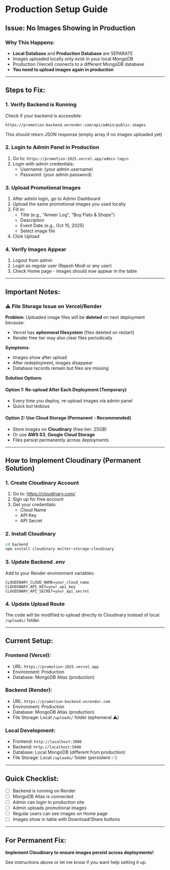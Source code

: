 # Production Setup Guide

## Issue: No Images Showing in Production

### Why This Happens:
- **Local Database** and **Production Database** are SEPARATE
- Images uploaded locally only exist in your local MongoDB
- Production (Vercel) connects to a different MongoDB database
- **You need to upload images again in production**

---

## Steps to Fix:

### 1. **Verify Backend is Running**

Check if your backend is accessible:
```
https://promotion-backend.onrender.com/api/admin/public-images
```

This should return JSON response (empty array if no images uploaded yet)

### 2. **Login to Admin Panel in Production**

1. Go to: `https://promotion-2025.vercel.app/admin-login`
2. Login with admin credentials:
   - Username: (your admin username)
   - Password: (your admin password)

### 3. **Upload Promotional Images**

1. After admin login, go to Admin Dashboard
2. Upload the same promotional images you used locally
3. Fill in:
   - Title (e.g., "Ameer Log", "Buy Flats & Shops")
   - Description
   - Event Date (e.g., Oct 15, 2025)
   - Select image file
4. Click Upload

### 4. **Verify Images Appear**

1. Logout from admin
2. Login as regular user (Rajesh Modi or any user)
3. Check Home page - images should now appear in the table

---

## Important Notes:

### ⚠️ **File Storage Issue on Vercel/Render**

**Problem**: Uploaded image files will be **deleted** on next deployment because:
- Vercel has **ephemeral filesystem** (files deleted on restart)
- Render free tier may also clear files periodically

**Symptoms**:
- Images show after upload
- After redeployment, images disappear
- Database records remain but files are missing

**Solution Options**:

#### Option 1: Re-upload After Each Deployment (Temporary)
- Every time you deploy, re-upload images via admin panel
- Quick but tedious

#### Option 2: Use Cloud Storage (Permanent - Recommended)
- Store images on **Cloudinary** (free tier: 25GB)
- Or use **AWS S3**, **Google Cloud Storage**
- Files persist permanently across deployments

---

## How to Implement Cloudinary (Permanent Solution)

### 1. Create Cloudinary Account
1. Go to: https://cloudinary.com/
2. Sign up for free account
3. Get your credentials:
   - Cloud Name
   - API Key
   - API Secret

### 2. Install Cloudinary
```bash
cd backend
npm install cloudinary multer-storage-cloudinary
```

### 3. Update Backend .env
Add to your Render environment variables:
```
CLOUDINARY_CLOUD_NAME=your_cloud_name
CLOUDINARY_API_KEY=your_api_key
CLOUDINARY_API_SECRET=your_api_secret
```

### 4. Update Upload Route
The code will be modified to upload directly to Cloudinary instead of local `/uploads/` folder.

---

## Current Setup:

### Frontend (Vercel):
- URL: `https://promotion-2025.vercel.app`
- Environment: Production
- Database: MongoDB Atlas (production)

### Backend (Render):
- URL: `https://promotion-backend.onrender.com`
- Environment: Production
- Database: MongoDB Atlas (production)
- File Storage: Local `/uploads/` folder (ephemeral ⚠️)

### Local Development:
- Frontend: `http://localhost:3000`
- Backend: `http://localhost:5000`
- Database: Local MongoDB (different from production)
- File Storage: Local `/uploads/` folder (persistent ✅)

---

## Quick Checklist:

- [ ] Backend is running on Render
- [ ] MongoDB Atlas is connected
- [ ] Admin can login to production site
- [ ] Admin uploads promotional images
- [ ] Regular users can see images on Home page
- [ ] Images show in table with Download/Share buttons

---

## For Permanent Fix:

**Implement Cloudinary to ensure images persist across deployments!**

See instructions above or let me know if you want help setting it up.
